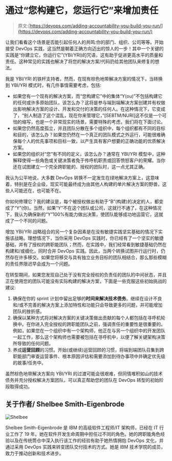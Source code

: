 # 通过“您构建它，您运行它”来增加责任

> 原文:[https://devops.com/adding-accountability-you-build-you-run/](https://devops.com/adding-accountability-you-build-you-run/)

让我们看看这个场景是否能引起任何人的共鸣:你的部门、组织、公司等等。开始接受 DevOps 实践，这当然是朝着正确方向迈出的惊人的一步！其中一个关键的实践是“你建立它，你运行它”(YBI/YRI)的咒语，这有助于促进更高水平的质量和责任。这种常见的实践也解决了将您的解决方案/代码扔给其他团队来修复的想法。

我是 YBI/YRI 的铁杆支持者。然而，在现有棕色地带解决方案的情况下，当转换到 YBI/YRI 模式时，有几件事情需要考虑，包括:

*   如果您有一个现有的解决方案，而“您构建它”中的集体“Y(ou)”不包括构建它的任何或许多原始团队，该怎么办？这将是参与端到端解决方案创建并有权做出影响解决方案的设计、开发和交付的决策的任何人。在这种情况下，它变成了，“别人制造了这个混乱，现在你来管理它，”[SEBTM/NURI]这不仅是一个可怕的缩写，也是一个非常现实的场景，需要特殊的考虑，我们将在下面讨论。
*   如果您仍然高度孤立，并且团队分散在多个组织中，每个组织都有不同的目标和目的，该怎么办？如果您仍然在一个真正的团队模式之外运行，可能很难确保每个人的优先事项和目标一致，以产生具有客户想要的正确功能的优质解决方案。
*   如果您的组织对“您”有不同的定义，该怎么办？通常在 YBI/YRI 模型中，这种解释使得一些角色或关键决策者免于传呼机职责或回答愤怒客户的荣耀。当你还在试图建立一个完全跨职能的、授权的团队时，这一点尤其正确。

我认为公平地说，大多数 DevOps 转换不一定发生在绿地解决方案上，这意味着，特别是在企业级，现实可能最终成为由其他人构建的单片解决方案的野兽，这些人可能还在，也可能不在。

你如何修理它？我的建议是，每个被授权做出有助于“B”(构建)的决定的人，都变成了“Y”(你)。当然，如果“Y”不在这个团队或公司，这就行不通了，在这种情况下，我认为确保新的“Y”100%有能力做出决策，使团队能够成功地运营它，这就成了一个不同的问题。

增加 YBI/YRI 战略组合的另一个复杂因素是在没有敏捷实践坚实基础的情况下实施该战略。理想情况下，当你采用 DevOps 实践时，你已经有了一个坚实的敏捷基础，并有了授权的跨职能团队；然而，在实践中，我们经常看到敏捷基础仍然在构建和/或细化，同时合并 DevOps 实践。因此，当两个转换试图并行运行时，仍然存在许多移交。如果您将移交与具有独立业务目标的团队相结合，那么那些模糊的责任界限迟早会成为一个问题。

在转型期间，如果您发现自己处于没有完全授权的负责任的团队的中间状态，并且正在使用您的团队可能没有实际构建的解决方案，下面是一些克服这些初始挑战的建议:

1.  确保在你的 sprint 计划中留出足够的**时间来解决技术债务**。继续在设计不良和/或不完善的解决方案上添加特性和功能只会导致更多的问题，并可能增加团队的挫折感。
2.  确保以某种方式将对解决方案的关键决策做出贡献的每个人都包括在寻呼机轮换中。在你进入完全授权的跨职能团队之前，强调责任的重要性是很重要的。例如，如果您在一个组织中有一个架构师，他正在与另一个组织中的开发团队一起工作，那么这个架构师也需要被包括在寻呼机中，以便了解关键架构决策所导致的任何问题。
3.  养成**运营回顾**的习惯。开始(或继续)运营回顾的习惯，将端到端团队召集到跨职能部门审查运营事件、根本原因评估和需要添加到待办事项中并确定优先级的故事/任务中。

虽然棕色地带解决方案向 YBI/YRI 的过渡可能会很艰难，但同情堆积如山的技术债务并充分授权解决方案团队，可以真正帮助您的团队在 DevOps 转型的初始阶段取得成功。

## 关于作者/ Shelbee Smith-Eigenbrode

![Shelbee](../Images/3b3bebd721103d55e41fee9390764edf.png)

Shelbee Smith-Eigenbrode 是 IBM 的高级软件工程师/IT 架构师，已经在 IT 行业工作了 19 年。她在软件开发生命周期中担任过不同的角色。她的跨职能角色经验以及在传统筒仓中深入执行该工作的经验有助于她热情拥抱 DevOps 文化，并通过采用 DevOps 实践来转变团队交付技术的方式。她是 IBM 技术学院的成员，致力于推动创新和技术进步。
